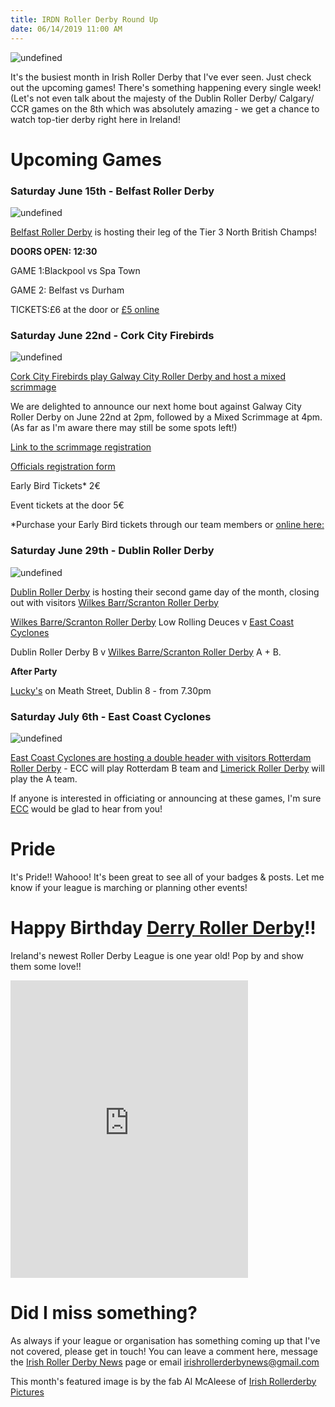 ```yaml
---
title: IRDN Roller Derby Round Up
date: 06/14/2019 11:00 AM
---
```

![undefined](/img/blog/irdn-june.png)

It's the busiest month in Irish Roller Derby that I've ever seen. Just check out the upcoming games! There's something happening every single week! (Let's not even talk about the majesty of the Dublin Roller Derby/ Calgary/ CCR games on the 8th which was absolutely amazing - we get a chance to watch top-tier derby right here in Ireland!

# Upcoming Games

### Saturday June 15th - Belfast Roller Derby

![undefined](/img/blog/150619.jpg)

[Belfast Roller Derby](https://www.facebook.com/events/470654597038207/) is hosting their leg of the Tier 3 North British Champs! 

**DOORS OPEN: 12:30**

GAME 1:Blackpool vs Spa Town

GAME 2: Belfast vs Durham

TICKETS:£6 at the door or [£5 online](http://www.belfastrollerderby.com/shop/tickets?fbclid=IwAR0KS5MenoMDlTt47ksHq7etDWFr9dZPBzJcdLqoROXHtfFT5DYQ6QVyKPM)

### Saturday June 22nd - Cork City Firebirds

![undefined](/img/blog/220619.jpg)

[Cork City Firebirds play Galway City Roller Derby and host a mixed scrimmage](https://www.facebook.com/events/456854865137741/)

We are delighted to announce our next home bout against Galway City Roller Derby on June 22nd at 2pm, followed by a Mixed Scrimmage at 4pm. (As far as I'm aware there may still be some spots left!)

[Link to the scrimmage registration](https://docs.google.com/forms/d/178SCkhJAELUVT46grVQrZjajLKuSLxuFPs2u94W2OgI/viewform?edit_requested=true&fbclid=IwAR0vQRnhtr5e48dRffUYzhMIzRruN5vDIN8z0ZSBCZq0rZvjt8-xvzibU1w)

[Officials registration form](https://docs.google.com/forms/d/e/1FAIpQLSeWeNhaOVk1dIwj4zqhnu7panBWz_o60P0byfFRI0Di5r54aw/viewform?fbclid=IwAR2q_G101DLLmNWUTT2-IXE1JlLItixLGQ5rs9D2S4ifz5crWhni2GAozVY)

Early Bird Tickets* 2€

Event tickets at the door 5€

*Purchase your Early Bird tickets through our team members or [online here:](https://billetto.ie/e/live-roller-derby-cork-city-firebirds-vs-galway-city-roller-derby-tickets-359727?fbclid=IwAR2TM0Llt1_lELkEomso58tocdM-TzTkexF2tnOmRTxvj9bc8zBBCgC0-6w)


### Saturday June 29th - Dublin Roller Derby

![undefined](/img/blog/290619.jpg)

[Dublin Roller Derby](https://www.facebook.com/events/423339118459713/) is hosting their second game day of the month, closing out with visitors [Wilkes Barr/Scranton Roller Derby](https://www.facebook.com/rollerradicals/)

[Wilkes Barre\/Scranton Roller Derby](https://www.facebook.com/rollerradicals/) Low Rolling Deuces v [East Coast Cyclones](https://www.facebook.com/eastcoastcyclones/)

Dublin Roller Derby B v [Wilkes Barre\/Scranton Roller Derby](https://www.facebook.com/rollerradicals/) A + B.

**After Party**

[Lucky's](https://www.facebook.com/luckysdublin/) on Meath Street, Dublin 8 - from 7.30pm

### Saturday July 6th - East Coast Cyclones

![undefined](/img/blog/060719.jpg)

[East Coast Cyclones are hosting a double header with visitors Rotterdam Roller Derby](https://www.facebook.com/events/2209958972648592/) - ECC will play Rotterdam B team and [Limerick Roller Derby](https://www.facebook.com/LimerickRollerDerby/) will play the A team.

If anyone is interested in officiating or announcing at these games, I'm sure [ECC](https://www.facebook.com/eastcoastcyclones/) would be glad to hear from you!

# Pride
It's Pride!! Wahooo! It's been great to see all of your badges & posts. Let me know if your league is marching or planning other events!

# Happy Birthday [Derry Roller Derby](https://www.facebook.com/derryrollerderby/)!!

Ireland's newest Roller Derby League is one year old! Pop by and show them some love!!

<iframe src="https://www.facebook.com/plugins/video.php?href=https%3A%2F%2Fwww.facebook.com%2Fderryrollerderby%2Fvideos%2F1218571748312113%2F&show_text=0&width=380" width="380" height="476" style="border:none;overflow:hidden" scrolling="no" frameborder="0" allowTransparency="true" allowFullScreen="true"></iframe>

# Did I miss something?

As always if your league or organisation has something coming up that I've not covered, please get in touch! You can leave a comment here, message the [Irish Roller Derby News](https://www.facebook.com/irishrollerderbynews/) page or email irishrollerderbynews@gmail.com

This month's featured image is by the fab Al McAleese of [Irish Rollerderby Pictures](
https://www.facebook.com/Irish-Roller-Derby-Pictures-2279090315711185/)
